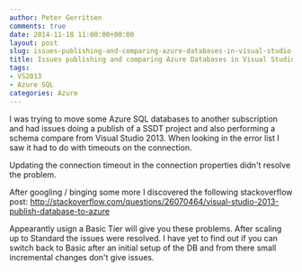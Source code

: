 ```yaml
---
author: Peter Gerritsen
comments: true
date: 2014-11-18 11:00:00+00:00
layout: post
slug: issues-publishing-and-comparing-azure-databases-in-visual-studio-2013
title: Issues publishing and comparing Azure Databases in Visual Studio 2013
tags:
- VS2013
- Azure SQL
categories: Azure
---
```


I was trying to move some Azure SQL databases to another subscription and had issues doing a publish of a SSDT project and also performing a schema compare from Visual Studio 2013.
When looking in the error list I saw it had to do with timeouts on the connection.

Updating the connection timeout in the connection properties didn't resolve the problem.

After googling / binging some more I discovered the following stackoverflow post:
http://stackoverflow.com/questions/26070464/visual-studio-2013-publish-database-to-azure

Appearantly usign a Basic Tier will give you these problems. After scaling up to Standard the issues were resolved. I have yet to find out if you can switch back to Basic after an initial setup of the DB and from there small incremental changes don't give issues.


